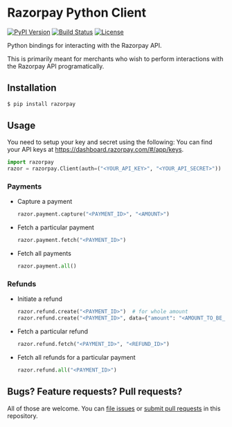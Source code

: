 # Razorpay Python Client

[![PyPI Version](https://img.shields.io/pypi/v/razorpay.svg?style=flat-square)](https://pypi.python.org/pypi/razorpay) [![Build Status](https://img.shields.io/travis/decached/razorpay.svg?style=flat-square)](https://travis-ci.org/decached/razorpay) [![License](https://img.shields.io/:license-mit-blue.svg?style=flat-square)](http://decached.mit-license.org)

Python bindings for interacting with the Razorpay API. 

This is primarily meant for merchants who wish to perform interactions with the Razorpay API programatically.

## Installation

```sh
$ pip install razorpay
```

## Usage

You need to setup your key and secret using the following:
You can find your API keys at <https://dashboard.razorpay.com/#/app/keys>.

```py
import razorpay
razor = razorpay.Client(auth=("<YOUR_API_KEY>", "<YOUR_API_SECRET>"))
```


### Payments

- Capture a payment

    ```py
    razor.payment.capture("<PAYMENT_ID>", "<AMOUNT>")
    ```

- Fetch a particular payment

    ```py
    razor.payment.fetch("<PAYMENT_ID>")
    ```

- Fetch all payments

    ```py
    razor.payment.all()
    ```

### Refunds

- Initiate a refund

    ```py
    razor.refund.create("<PAYMENT_ID>")  # for whole amount
    razor.refund.create("<PAYMENT_ID>", data={"amount": "<AMOUNT_TO_BE_REFUNDED>"})  # for particular amount
    ```

- Fetch a particular refund

    ```py
    razor.refund.fetch("<PAYMENT_ID>", "<REFUND_ID>")
    ```

- Fetch all refunds for a particular payment

    ```py
    razor.refund.all("<PAYMENT_ID>")
    ```

## Bugs? Feature requests? Pull requests?

All of those are welcome. You can [file issues][issues] or [submit pull requests][pulls] in this repository.

[issues]: https://github.com/decached/razorpay/issues
[pulls]: https://github.com/decached/razorpay/pulls
